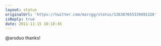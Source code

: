 ```yaml
---
layout: status
originalUrl: 'https://twitter.com/marcgg/status/136387655339491328'
isReply: true
date: 2011-11-15 10:18:45
---
```


@arsduo thanks!
